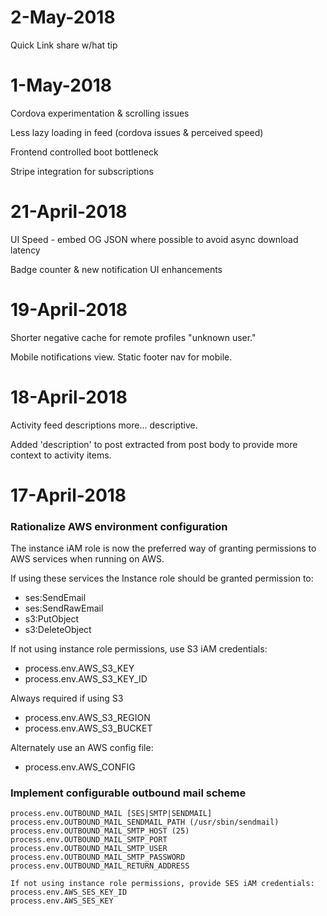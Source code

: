 # 2-May-2018

Quick Link share w/hat tip

# 1-May-2018

Cordova experimentation & scrolling issues

Less lazy loading in feed (cordova issues & perceived speed)

Frontend controlled boot bottleneck

Stripe integration for subscriptions

# 21-April-2018

UI Speed - embed OG JSON where possible to avoid async download latency

Badge counter & new notification UI enhancements

# 19-April-2018

Shorter negative cache for remote profiles "unknown user."

Mobile notifications view. Static footer nav for mobile.

# 18-April-2018

Activity feed descriptions more... descriptive.

Added 'description' to post extracted from post body to provide more context to activity items.

# 17-April-2018

### Rationalize AWS environment configuration

The instance iAM role is now the preferred way of granting permissions to AWS services when running on AWS.

If using these services the Instance role should be granted permission to:
- ses:SendEmail
- ses:SendRawEmail
- s3:PutObject
- s3:DeleteObject

If not using instance role permissions, use S3 iAM credentials:
- process.env.AWS_S3_KEY
- process.env.AWS_S3_KEY_ID

Always required if using S3
- process.env.AWS_S3_REGION
- process.env.AWS_S3_BUCKET

Alternately use an AWS config file:
- process.env.AWS_CONFIG

### Implement configurable outbound mail scheme
```
process.env.OUTBOUND_MAIL [SES|SMTP|SENDMAIL]
process.env.OUTBOUND_MAIL_SENDMAIL_PATH (/usr/sbin/sendmail)
process.env.OUTBOUND_MAIL_SMTP_HOST (25)
process.env.OUTBOUND_MAIL_SMTP_PORT
process.env.OUTBOUND_MAIL_SMTP_USER
process.env.OUTBOUND_MAIL_SMTP_PASSWORD
process.env.OUTBOUND_MAIL_RETURN_ADDRESS

If not using instance role permissions, provide SES iAM credentials:
process.env.AWS_SES_KEY_ID
process.env.AWS_SES_KEY
```
